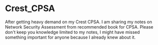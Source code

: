 # Crest_CPSA
After getting heavy demand on my Crest CPSA. I am sharing my notes on Network Security Assessment from recommended book for CPSA. Please don't keep you knowledge limited to my notes, I might have missed something important for anyone because I already knew about it. 
